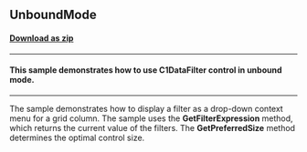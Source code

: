 ## UnboundMode
#### [Download as zip](https://grapecity.github.io/DownGit/#/home?url=https://github.com/GrapeCity/ComponentOne-WinForms-Samples/tree/master/NetFramework\DataFilter\CS\UnboundMode)
____
#### This sample demonstrates how to use C1DataFilter control in unbound mode.
____
The sample demonstrates how to display a filter as a drop-down context menu for a grid column.
The sample uses the **GetFilterExpression** method, which returns the current value of the filters.
The **GetPreferredSize** method determines the optimal control size.
